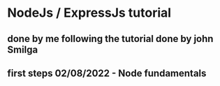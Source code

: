 # NodeJs / ExpressJs tutorial 
## done by me following the tutorial done by john Smilga
## first steps 02/08/2022 - Node fundamentals 
